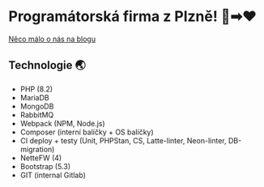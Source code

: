 # Programátorská firma z Plzně! 🍺➡❤️
[Něco málo o nás na blogu](https://modul-is.cz/) 

## Technologie 🌏
- PHP (8.2)
- MariaDB
- MongoDB
- RabbitMQ
- Webpack (NPM, Node.js)
- Composer (interní balíčky + OS balíčky)
- CI deploy + testy (Unit, PHPStan, CS, Latte-linter, Neon-linter, DB-migration)
- NetteFW (4)
- Bootstrap (5.3)
- GIT (internal Gitlab)
